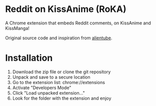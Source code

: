 Reddit on KissAnime (RoKA)
=========

A Chrome extension that embeds Reddit comments, on KissAnime and KissManga!

Original source code and inspiration from [alientube](https://github.com/xlexi/alientube/).

# Installation

1. Download the zip file or clone the git repository
2. Unpack and save to a secure location
2. Go to the extension list: chrome://extensions
3. Activate "Developers Mode"
4. Click "Load unpacked extension…"
5. Look for the folder with the extension and enjoy
